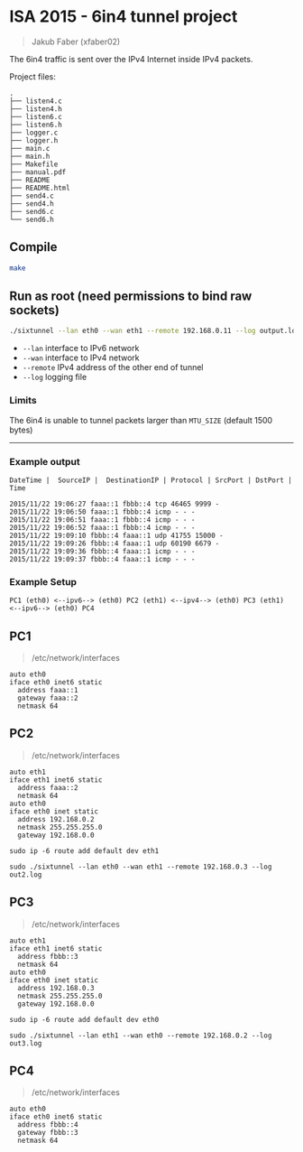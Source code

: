 # ISA 2015 - 6in4 tunnel project
> Jakub Faber (xfaber02)


The 6in4 traffic is sent over the IPv4 Internet inside IPv4 packets.

Project files:
```
.
├── listen4.c
├── listen4.h
├── listen6.c
├── listen6.h
├── logger.c
├── logger.h
├── main.c
├── main.h
├── Makefile
├── manual.pdf
├── README
├── README.html
├── send4.c
├── send4.h
├── send6.c
└── send6.h
```

## Compile
```sh
make
```

## Run as root (need permissions to bind raw sockets)
```sh
./sixtunnel --lan eth0 --wan eth1 --remote 192.168.0.11 --log output.log
```


* `--lan` interface to IPv6 network
* `--wan` interface to IPv4 network
* `--remote` IPv4 address of the other end of tunnel
* `--log` logging file

### Limits
The 6in4 is unable to tunnel packets larger than `MTU_SIZE` (default 1500 bytes)

___

### Example output
```
DateTime |  SourceIP |  DestinationIP | Protocol | SrcPort | DstPort | Time
```
```
2015/11/22 19:06:27 faaa::1 fbbb::4 tcp 46465 9999 -
2015/11/22 19:06:50 faaa::1 fbbb::4 icmp - - -
2015/11/22 19:06:51 faaa::1 fbbb::4 icmp - - -
2015/11/22 19:06:52 faaa::1 fbbb::4 icmp - - -
2015/11/22 19:09:10 fbbb::4 faaa::1 udp 41755 15000 -
2015/11/22 19:09:26 fbbb::4 faaa::1 udp 60190 6679 -
2015/11/22 19:09:36 fbbb::4 faaa::1 icmp - - -
2015/11/22 19:09:37 fbbb::4 faaa::1 icmp - - -
```


### Example Setup

```
PC1 (eth0) <--ipv6--> (eth0) PC2 (eth1) <--ipv4--> (eth0) PC3 (eth1) <--ipv6--> (eth0) PC4
```

## PC1
> /etc/network/interfaces
```
auto eth0
iface eth0 inet6 static
  address faaa::1
  gateway faaa::2
  netmask 64
```

## PC2
> /etc/network/interfaces
```
auto eth1
iface eth1 inet6 static
  address faaa::2
  netmask 64
auto eth0
iface eth0 inet static
  address 192.168.0.2
  netmask 255.255.255.0
  gateway 192.168.0.0
```

```
sudo ip -6 route add default dev eth1
```

```
sudo ./sixtunnel --lan eth0 --wan eth1 --remote 192.168.0.3 --log out2.log
```

## PC3
> /etc/network/interfaces
```
auto eth1
iface eth1 inet6 static
  address fbbb::3
  netmask 64
auto eth0
iface eth0 inet static
  address 192.168.0.3
  netmask 255.255.255.0
  gateway 192.168.0.0
```

```
sudo ip -6 route add default dev eth0
```
```
sudo ./sixtunnel --lan eth1 --wan eth0 --remote 192.168.0.2 --log out3.log
```

## PC4
> /etc/network/interfaces
```
auto eth0
iface eth0 inet6 static
  address fbbb::4
  gateway fbbb::3
  netmask 64
```
